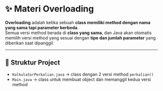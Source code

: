 # ✨ Materi Overloading

**Overloading** adalah ketika sebuah **class memiliki method dengan nama yang sama tapi parameter berbeda**.  
Semua versi method berada di **class yang sama**, dan Java akan otomatis memilih versi method yang sesuai dengan **tipe dan jumlah parameter** yang diberikan saat dipanggil.  

---

## 📂 Struktur Project

- `KalkulatorPerkalian.java` → class dengan 2 versi method `perkalian()`
- `Main.java` → class untuk membuat object dan memanggil kedua versi method

